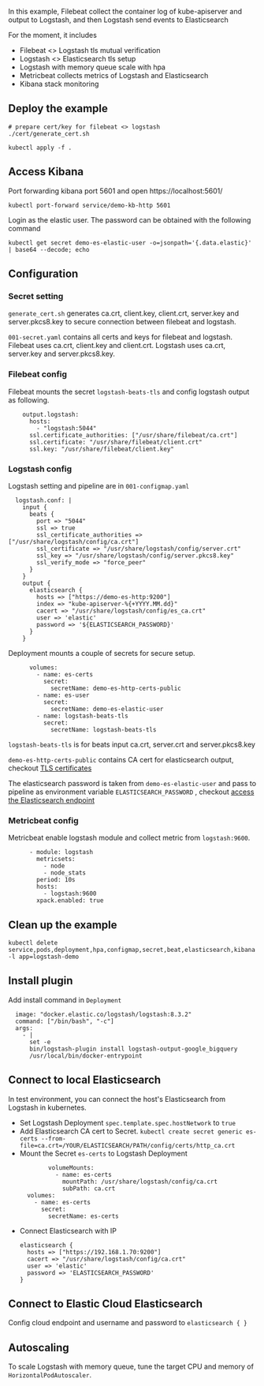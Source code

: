 In this example, Filebeat collect the container log of kube-apiserver and output to Logstash, and then Logstash send events to Elasticsearch

For the moment, it includes
- Filebeat <> Logstash tls mutual verification
- Logstash <> Elasticsearch tls setup
- Logstash with memory queue scale with hpa
- Metricbeat collects metrics of Logstash and Elasticsearch
- Kibana stack monitoring

## Deploy the example
```
# prepare cert/key for filebeat <> logstash
./cert/generate_cert.sh

kubectl apply -f .
```

## Access Kibana

Port forwarding kibana port 5601 and open https://localhost:5601/ 
```
kubectl port-forward service/demo-kb-http 5601
```

Login as the elastic user. The password can be obtained with the following command
```
kubectl get secret demo-es-elastic-user -o=jsonpath='{.data.elastic}' | base64 --decode; echo
```

## Configuration

### Secret setting
`generate_cert.sh` generates ca.crt, client.key, client.crt, server.key and server.pkcs8.key to secure connection between filebeat and logstash.

`001-secret.yaml` contains all certs and keys for filebeat and logstash.
Filebeat uses ca.crt, client.key and client.crt.
Logstash uses ca.crt, server.key and server.pkcs8.key.

### Filebeat config
Filebeat mounts the secret `logstash-beats-tls` and config logstash output as following.
```
    output.logstash:
      hosts:
        - "logstash:5044"
      ssl.certificate_authorities: ["/usr/share/filebeat/ca.crt"]
      ssl.certificate: "/usr/share/filebeat/client.crt"
      ssl.key: "/usr/share/filebeat/client.key"
```

### Logstash config

Logstash setting and pipeline are in `001-configmap.yaml`

```
  logstash.conf: |
    input {
      beats {
        port => "5044"
        ssl => true
        ssl_certificate_authorities => ["/usr/share/logstash/config/ca.crt"]
        ssl_certificate => "/usr/share/logstash/config/server.crt"
        ssl_key => "/usr/share/logstash/config/server.pkcs8.key"
        ssl_verify_mode => "force_peer"
      }
    }
    output {
      elasticsearch { 
        hosts => ["https://demo-es-http:9200"]
        index => "kube-apiserver-%{+YYYY.MM.dd}"
        cacert => "/usr/share/logstash/config/es_ca.crt"
        user => 'elastic'
        password => '${ELASTICSEARCH_PASSWORD}'
      }
    }
```

Deployment mounts a couple of secrets for secure setup.

```
      volumes:
        - name: es-certs
          secret:
            secretName: demo-es-http-certs-public
        - name: es-user
          secret:
            secretName: demo-es-elastic-user
        - name: logstash-beats-tls
          secret:
            secretName: logstash-beats-tls
```

`logstash-beats-tls` is for beats input ca.crt, server.crt and server.pkcs8.key

`demo-es-http-certs-public` contains CA cert for elasticsearch output, checkout [TLS certificates](https://www.elastic.co/guide/en/cloud-on-k8s/current/k8s-tls-certificates.html)

The elasticsearch password is taken from `demo-es-elastic-user` and pass to pipeline as environment variable `ELASTICSEARCH_PASSWORD` , checkout [access the Elasticsearch endpoint](https://www.elastic.co/guide/en/cloud-on-k8s/current/k8s-request-elasticsearch-endpoint.html)

### Metricbeat config
Metricbeat enable logstash module and collect metric from `logstash:9600`.
```
      - module: logstash
        metricsets:
          - node
          - node_stats
        period: 10s
        hosts:
          - logstash:9600
        xpack.enabled: true
```

## Clean up the example
```
kubectl delete service,pods,deployment,hpa,configmap,secret,beat,elasticsearch,kibana -l app=logstash-demo
```

## Install plugin

Add install command in `Deployment`
```
  image: "docker.elastic.co/logstash/logstash:8.3.2"
  command: ["/bin/bash", "-c"]
  args:
    - |
      set -e
      bin/logstash-plugin install logstash-output-google_bigquery
      /usr/local/bin/docker-entrypoint
```

## Connect to local Elasticsearch 

In test environment, you can connect the host's Elasticsearch from Logstash in kubernetes.
- Set Logstash Deployment `spec.template.spec.hostNetwork` to `true`
- Add Elasticsearch CA cert to Secret. `kubectl create secret generic es-certs --from-file=ca.crt=/YOUR/ELASTICSEARCH/PATH/config/certs/http_ca.crt`
- Mount the Secret `es-certs` to Logstash Deployment
  ```
          volumeMounts:
            - name: es-certs
              mountPath: /usr/share/logstash/config/ca.crt
              subPath: ca.crt
    volumes:
      - name: es-certs
        secret:
          secretName: es-certs
  ```
- Connect Elasticsearch with IP
  ```
  elasticsearch { 
    hosts => ["https://192.168.1.70:9200"]
    cacert => "/usr/share/logstash/config/ca.crt"
    user => 'elastic'
    password => 'ELASTICSEARCH_PASSWORD'
  }
  ```

## Connect to Elastic Cloud Elasticsearch

Config cloud endpoint and username and password to `elasticsearch { }` 

## Autoscaling

To scale Logstash with memory queue, tune the target CPU and memory of `HorizontalPodAutoscaler`.